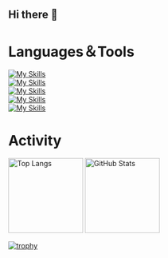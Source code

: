 ## Hi there 👋

# Languages＆Tools
[![My Skills](https://skillicons.dev/icons?i=html,css,tailwind)](https://skillicons.dev)<br>
[![My Skills](https://skillicons.dev/icons?i=js,ts,c,cpp,py,java,ruby)](https://skillicons.dev)<br>
[![My Skills](https://skillicons.dev/icons?i=react,svelte,next,nodejs,django,flask)](https://skillicons.dev)<br>
[![My Skills](https://skillicons.dev/icons?i=aws,docker,vercel,supabase,mysql,sqlite,bots,nginx)](https://skillicons.dev)<br>
[![My Skills](https://skillicons.dev/icons?i=git,github,vscode,visualstudio,neovim)](https://skillicons.dev)

# Activity
<p align="left"> 
  <img alt="Top Langs" height="150px" src="https://github-readme-stats-azure-nine-13.vercel.app/api/top-langs/?username=KinuGra&layout=compact&show_icons=true&theme=onedark&count_private=true&cache_seconds=60" />
  <img alt="GitHub Stats" height="150px" src="https://github-readme-stats-azure-nine-13.vercel.app/api?username=KinuGra&theme=onedark&show_icons=true&count_private=true&cache_seconds=60" />
</p>

[![trophy](https://github-profile-trophy.vercel.app/?username=KinuGra&theme=onedark&column=4)](https://github.com/ryo-ma/github-profile-trophy)

<!--
**KinuGra/KinuGra** is a ✨ _special_ ✨ repository because its `README.md` (this file) appears on your GitHub profile.

Here are some ideas to get you started:

- 🔭 I’m currently working on ...
- 🌱 I’m currently learning ...
- 👯 I’m looking to collaborate on ...
- 🤔 I’m looking for help with ...
- 💬 Ask me about ...
- 📫 How to reach me: ...
- 😄 Pronouns: ...
- ⚡ Fun fact: ...
-->
